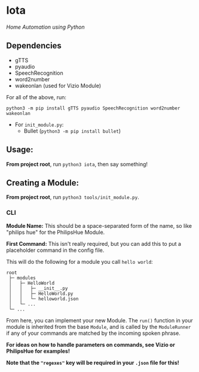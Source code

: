 # Iota

_Home Automation using Python_

## Dependencies

- gTTS
- pyaudio
- SpeechRecognition
- word2number
- wakeonlan (used for Vizio Module)

For all of the above, run:

`python3 -m pip install gTTS pyaudio SpeechRecognition word2number wakeonlan`

- For `init_module.py`:
  - Bullet (`python3 -m pip install bullet`)

## Usage:

**From project root**, run `python3 iota`, then say something!

## Creating a Module:

**From project root**, run `python3 tools/init_module.py`.

### CLI

**Module Name:**  This should be a space-separated form of the name, so like
"philips hue" for the PhilipsHue Module.

**First Command:**  This isn't really required, but you can add this to put a
placeholder command in the config file.

This will do the following for a module you call `hello world`:
```
root
 ├─ modules
 │   ├─ HelloWorld
 │   │   ├─ __init__.py
 │   │   ├─ HelloWorld.py
 │   │   └─ helloworld.json
 │   └─ ...
 └─ ...
```

From here, you can implement your new Module.  The `run()` function in your module
is inherited from the base `Module`, and is called by the `ModuleRunner` if any of your
commands are matched by the incoming spoken phrase.

**For ideas on how to handle parameters on commands, see Vizio or PhilipsHue for examples!**

**Note that the `"regexes"` key will be required in your `.json` file for this!**
